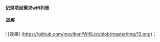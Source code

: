 #### 记录项目需求wifi列表
##### 效果
  ! [效果] (https://github.com/moyihen/WifiList/blob/master/img/13.png)；



